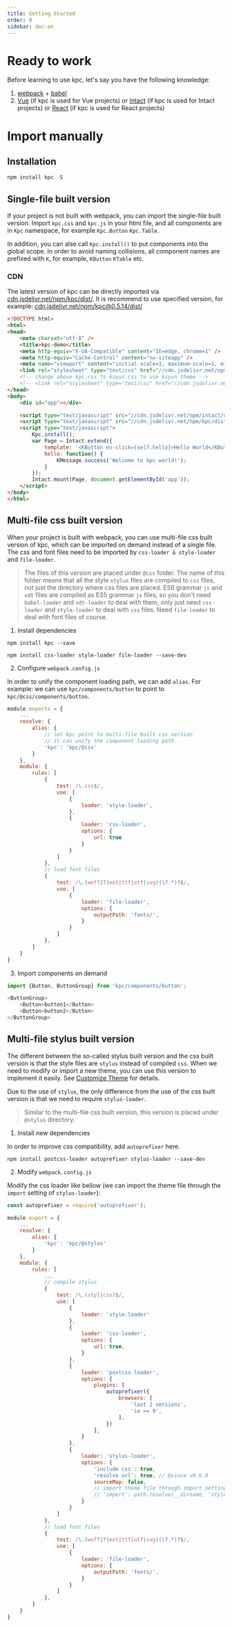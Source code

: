 ```yaml
---
title: Getting Started 
order: 0
sidebar: doc-en
---
```


# Ready to work

Before learning to use kpc, let's say you have the following knowledge:

1. [webpack][1] + [babel][2]
2. [Vue][3] (if kpc is used for Vue projects) or [Intact][4] (if kpc is used for Intact projects) 
or [React][7] (if kpc is used for React projects)

# Import manually

## Installation

```js
npm install kpc -S
```

## Single-file built version

If your project is not built with webpack, you can import the single-file built version. Import 
`kpc.css` and `kpc.js` in your html file, and all components are in `Kpc` namespace, for example
`Kpc.Button` `Kpc.Table`.

In addition, you can alse call `Kpc.install()` to put components into the global scope. In order 
to avoid naming collisions, all component names are prefixed with `K`, for example, `KButton` 
`KTable` etc.

### CDN

The latest version of kpc can be directly imported via [cdn.jsdelivr.net/npm/kpc/dist/](https://cdn.jsdelivr.net/npm/kpc/dist/).
It is recommend to use specified version, for example: [cdn.jsdelivr.net/npm/kpc@0.5.14/dist/](https://cdn.jsdelivr.net/npm/kpc@0.5.14/dist/)

```html
<!DOCTYPE html>
<html>
<head>
    <meta charset="utf-8" />
    <title>kpc-demo</title>
    <meta http-equiv="X-UA-Compatible" content="IE=edge, chrome=1" />
    <meta http-equiv="Cache-Control" content="no-siteapp" />
    <meta name="viewport" content="initial-scale=1, maximum-scale=1, minimum-scale=1, user-scalable=no" />
    <link rel="stylesheet" type="text/css" href="//cdn.jsdelivr.net/npm/kpc/dist/kpc.css" />
    <!-- change above kpc.css to ksyun.css to use ksyun theme -->
    <!-- <link rel="stylesheet" type="text/css" href="//cdn.jsdelivr.net/npm/kpc/dist/ksyun.css" /> -->
</head>
<body>
    <div id="app"></div>

    <script type="text/javascript" src="//cdn.jsdelivr.net/npm/intact/dist/intact.min.js"></script>
    <script type="text/javascript" src="//cdn.jsdelivr.net/npm/kpc/dist/kpc.min.js"></script>
    <script type="text/javascript">
        Kpc.install();
        var Page = Intact.extend({
            template: '<KButton ev-click={self.hello}>Hello World</KButton>',
            hello: function() {
                KMessage.success('Welcome to kpc world!');
            }
        });
        Intact.mount(Page, document.getElementById('app'));
    </script>
</body>
</html>
```

## Multi-file css built version

When your project is built with webpack, you can use multi-file css built version of kpc, which 
can be imported on demand instead of a single file. The css and font files need to be imported 
by `css-loader & style-loader` and `file-loader`.

> The files of this version are placed under `@css` folder. The name of this folder means that all 
> the style `stylus` files are compiled to `css` files, not just the directory where css files are placed. 
> ES6 grammar `js` and `vdt` files are compiled as ES5 grammar `js` files, so you don't need `babel-loader` 
> and `vdt-loader` to deal with them, only just need `css-loader` and `style-loader` to deal with 
> `css` files. Need `file-loader` to deal with font files of course.

1. Install dependencies

```shell
npm install kpc --save

npm install css-loader style-loader file-loader --save-dev
```

2. Configure `webpack.config.js`

In order to unify the component loading path, we can add `alias`. For example: we can use `kpc/components/button` 
to point to `kpc/@css/components/button`.

```js
module.exports = {
    ...
    resolve: {
        alias: {
            // let kpc point to multi-file built css version
            // it can unify the component loading path
            'kpc': 'kpc/@css'
        }
    },
    module: {
        rules: [
            {
                test: /\.css$/,
                use: [
                    {
                        loader: 'style-loader',
                    },
                    {
                        loader: 'css-loader',
                        options: {
                            url: true
                        }
                    }
                ]
            },
            // load font files
            {
                test: /\.(woff2?|eot|ttf|otf|svg)(\?.*)?$/,
                use: [
                    {
                        loader: 'file-loader',
                        options: {
                            outputPath: 'fonts/',
                        }
                    }
                ]
            },
        ]
    }
}
```

3. Import components on demand

```js
import {Button, ButtonGroup} from 'kpc/components/button';

<ButtonGroup>
    <Button>button1</Button>
    <Button>button2</Button>
</ButtonGroup>
```

## Multi-file stylus built version

The different between the so-called stylus built version and the css built version is that the 
style files are `stylus` instead of compiled `css`. When we need to modify or import a new theme, 
you can use this version to implement it easily. See [Customize Theme][6] for details.

Due to the use of `stylus`, the only difference from the use of the css built version is that we 
need to require `stylus-loader`.

> Similar to the multi-file css built version, this version is placed under `@stylus` directory.

1. Install new dependencies

In order to improve css compatibility, add `autoprefixer` here.

```shell
npm install postcss-loader autoprefixer stylus-loader --save-dev
```

2. Modify `webpack.config.js`

Modify the css loader like bellow (we can import the theme file through the `import` setting of `stylus-loader`):

```js
const autoprefixer = require('autoprefixer');

module.export = {
    ...
    resolve: {
        alias: {
            'kpc': 'kpc/@stylus'
        }
    },
    module: {
        rules: [
            ...
            // compile stylus
            {
                test: /\.(styl|css)$/,
                use: [
                    {
                        loader: 'style-loader'
                    },
                    {
                        loader: 'css-loader', 
                        options: {
                            url: true,
                        }
                    },
                    {
                        loader: 'postcss-loader',
                        options: {
                            plugins: [
                                autoprefixer({
                                    browsers: [
                                        'last 2 versions',
                                        'ie >= 9',
                                    ],
                                })
                            ],
                        }
                    },
                    {
                        loader: 'stylus-loader', 
                        options: {
                            'include css': true,
                            'resolve url': true, // @since v0.6.0
                            sourceMap: false,
                            // import theme file through import setting, see Custom Theme for details
                            // 'import': path.resolve(__dirname, 'styles/themes/ksyun/index.styl'),
                        }
                    }
                ]
            },
            // load font files 
            {
                test: /\.(woff2?|eot|ttf|otf|svg)(\?.*)?$/,
                use: [
                    {
                        loader: 'file-loader',
                        options: {
                            outputPath: 'fonts/',
                        }
                    }
                ]
            },
        ]
    }
}
```


[1]: https://webpack.js.org/
[2]: https://babeljs.io/
[3]: https://cn.vuejs.org/index.html
[4]: http://javey.github.io/intact/
[5]: http://yeoman.io/
[6]: ../theme/
[7]: https://reactjs.org/
